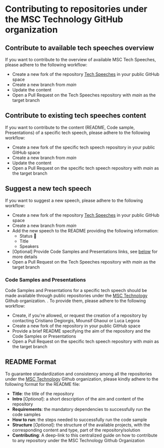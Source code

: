 
# Contributing to repositories under the MSC Technology GitHub organization

## Contribute to available tech speeches overview

If you want to contribute to the overview of available MSC Tech Speeches, please adhere to the following workflow:

- Create a new fork of the repository [Tech Speeches](https://github.com/msc-technology/tech-speeches) in your public GitHub space
- Create a new branch from _main_
- Update the content
- Open a Pull Request on the Tech Speeches repository with _main_ as the target branch

## Contribute to existing tech speeches content

If you want to contribute to the content (README, Code sample, Presentations) of a specific tech speech, please adhere to the following workflow:

- Create a new fork of the specific tech speech repository in your public GitHub space
- Create a new branch from _main_
- Update the content
- Open a Pull Request on the specific tech speech repository with _main_ as the target branch

## Suggest a new tech speech

If you want to suggest a new speech, please adhere to the following workflow:

- Create a new fork of the repository [Tech Speeches](https://github.com/msc-technology/tech-speeches) in your public GitHub space
- Create a new branch from _main_
- Add the new speech to the README providing the following information:
  - Status 🔵
  - Title
  - Speakers
- [Optional] Provide Code Samples and Presentations links, see [below](./CONTRIBUTING.md#code-samples-and-presentations) for more details
- Open a Pull Request on the Tech Speeches repository with _main_ as the target branch

### Code Samples and Presentations

Code Samples and Presentations for a specific tech speech should be made available through public repositories under the [MSC Technology](https://github.com/msc-technology) Github organization.
.
To provide them, please adhere to the following workflow:

- Create, if you're allowed, or request the creation of a repository by contacting Cristiano Degiorgis, Mounsif Ghaoui or Luca Legora
- Create a new fork of the repository in your public GitHub space
- Provide a brief README specifying the aim of the repository and the Code Samples or Presentations
- Open a Pull Request on the specific tech speech repository with _main_ as the target branch

## README Format

To guarantee standardization and consistency among all the repositories under the [MSC Technology](https://github.com/msc-technology) Github organization, please kindly adhere to the following format for the README file:

- __Title__: the title of the repository
- __Intro__ \[_Optional_\]: a short description of the aim and content of the repository
- __Requirements__: the mandatory dependencies to successfully run the code samples
- __How to run__: the steps needed to successfully run the code sample
- __Structure__ \[_Optional_\]: the structure of the available projects, with the corresponding content and type, part of the repository/solution
- __Contributing__: A deep-link to this centralized guide on how to contribute to any repository under the MSC Technology Github Organization
